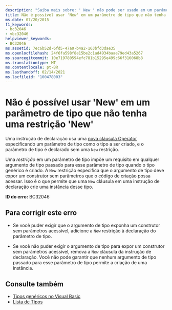 ```yaml
---
description: "Saiba mais sobre: ' New ' não pode ser usado em um parâmetro de tipo que não tem uma restrição ' New '"
title: Não é possível usar 'New' em um parâmetro de tipo que não tenha uma restrição 'New'
ms.date: 07/20/2015
f1_keywords:
- bc32046
- vbc32046
helpviewer_keywords:
- BC32046
ms.assetid: 7ec6b52d-6fd5-47a0-b4a2-163bfd3dae35
ms.openlocfilehash: 24f6fa598f8e15be2c1ad4934baae79ed43a5267
ms.sourcegitcommit: 10e719780594efc781b15295e499c66f316068b8
ms.translationtype: MT
ms.contentlocale: pt-BR
ms.lasthandoff: 02/14/2021
ms.locfileid: "100478003"
---
```

# <a name="new-cannot-be-used-on-a-type-parameter-that-does-not-have-a-new-constraint"></a>Não é possível usar 'New' em um parâmetro de tipo que não tenha uma restrição 'New'

Uma instrução de declaração usa uma [nova cláusula Operator](../language-reference/operators/new-operator.md) especificando um parâmetro de tipo como o tipo a ser criado, e o parâmetro de tipo é declarado sem uma `New` restrição.  
  
 Uma *restrição* em um parâmetro de tipo impõe um requisito em qualquer argumento de tipo passado para esse parâmetro de tipo quando o tipo genérico é criado. A `New` restrição especifica que o argumento de tipo deve expor um construtor sem parâmetros que o código de criação possa acessar. Isso é o que permite que uma `New` cláusula em uma instrução de declaração crie uma instância desse tipo.  
  
 **ID do erro:** BC32046  
  
## <a name="to-correct-this-error"></a>Para corrigir este erro  
  
- Se você puder exigir que o argumento de tipo exponha um construtor sem parâmetros acessível, adicione a `New` restrição à declaração do parâmetro de tipo.  
  
- Se você não puder exigir o argumento de tipo para expor um construtor sem parâmetros acessível, remova a `New` cláusula da instrução de declaração. Você não pode garantir que nenhum argumento de tipo passado para esse parâmetro de tipo permite a criação de uma instância.  
  
## <a name="see-also"></a>Consulte também

- [Tipos genéricos no Visual Basic](../programming-guide/language-features/data-types/generic-types.md)
- [Lista de Tipos](../language-reference/statements/type-list.md)
